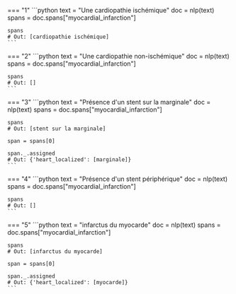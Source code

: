 === "1"
    ```python
    text = "Une cardiopathie ischémique"
    doc = nlp(text)
    spans = doc.spans["myocardial_infarction"]

    spans
    # Out: [cardiopathie ischémique]
    ```



=== "2"
    ```python
    text = "Une cardiopathie non-ischémique"
    doc = nlp(text)
    spans = doc.spans["myocardial_infarction"]

    spans
    # Out: []
    ```



=== "3"
    ```python
    text = "Présence d'un stent sur la marginale"
    doc = nlp(text)
    spans = doc.spans["myocardial_infarction"]

    spans
    # Out: [stent sur la marginale]

    span = spans[0]

    span._.assigned
    # Out: {'heart_localized': [marginale]}
    ```



=== "4"
    ```python
    text = "Présence d'un stent périphérique"
    doc = nlp(text)
    spans = doc.spans["myocardial_infarction"]

    spans
    # Out: []
    ```



=== "5"
    ```python
    text = "infarctus du myocarde"
    doc = nlp(text)
    spans = doc.spans["myocardial_infarction"]

    spans
    # Out: [infarctus du myocarde]

    span = spans[0]

    span._.assigned
    # Out: {'heart_localized': [myocarde]}
    ```
